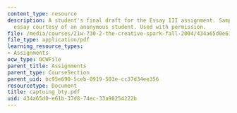 ```yaml
---
content_type: resource
description: A student's final draft for the Essay III assignment. Sample student
  essay courtesy of an anonymous student. Used with permission.
file: /media/courses/21w-730-2-the-creative-spark-fall-2004/434a65d0e61b37d874ec33a98254222b_captuing_bty.pdf
file_type: application/pdf
learning_resource_types:
- Assignments
ocw_type: OCWFile
parent_title: Assignments
parent_type: CourseSection
parent_uid: bc95e690-5ceb-0919-503e-cc37d34ee356
resourcetype: Document
title: captuing_bty.pdf
uid: 434a65d0-e61b-37d8-74ec-33a98254222b
---
```

